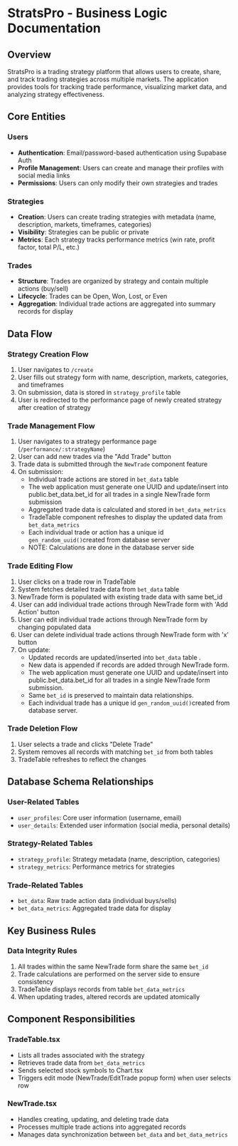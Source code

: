 # StratsPro - Business Logic Documentation

## Overview

StratsPro is a trading strategy platform that allows users to create, share, and track trading strategies across multiple markets. The application provides tools for tracking trade performance, visualizing market data, and analyzing strategy effectiveness.

## Core Entities

### Users
- **Authentication**: Email/password-based authentication using Supabase Auth
- **Profile Management**: Users can create and manage their profiles with social media links
- **Permissions**: Users can only modify their own strategies and trades

### Strategies
- **Creation**: Users can create trading strategies with metadata (name, description, markets, timeframes, categories)
- **Visibility**: Strategies can be public or private
- **Metrics**: Each strategy tracks performance metrics (win rate, profit factor, total P/L, etc.)

### Trades
- **Structure**: Trades are organized by strategy and contain multiple actions (buy/sell)
- **Lifecycle**: Trades can be Open, Won, Lost, or Even
- **Aggregation**: Individual trade actions are aggregated into summary records for display

## Data Flow

### Strategy Creation Flow
1. User navigates to `/create`
2. User fills out strategy form with name, description, markets, categories, and timeframes
3. On submission, data is stored in `strategy_profile` table
4. User is redirected to the performance page of newly created strategy after creation of strategy

### Trade Management Flow
1. User navigates to a strategy performance page (`/performance/:strategyName`)
2. User can add new trades via the "Add Trade" button
3. Trade data is submitted through the `NewTrade` component feature
4. On submission:
   - Individual trade actions are stored in `bet_data` table
   - The web application must generate one UUID and update/insert into public.bet_data.bet_id for all trades in a single NewTrade form submission
   - Aggregated trade data is calculated and stored in `bet_data_metrics`
   - TradeTable component refreshes to display the updated data from `bet_data_metrics`
   - Each individual trade or action has a unique id `gen_random_uuid()`created from database server
   - NOTE: Calculations are done in the database server side

### Trade Editing Flow
1. User clicks on a trade row in TradeTable
2. System fetches detailed trade data from `bet_data` table
3. NewTrade form is populated with existing trade data with same bet_id
4. User can add individual trade actions through NewTrade form with 'Add Action' button
5. User can edit individual trade actions through NewTrade form by changing populated data
6. User can delete individual trade actions through NewTrade form with 'x' button
7. On update:
   - Updated records are updated/inserted into `bet_data` table .
   - New data is appended if records are added through NewTrade form.
   - The web application must generate one UUID and update/insert into public.bet_data.bet_id for all trades in a single NewTrade form submission.
   - Same `bet_id` is preserved to maintain data relationships.
   - Each individual trade has a unique id `gen_random_uuid()`created from database server.

### Trade Deletion Flow
1. User selects a trade and clicks "Delete Trade"
2. System removes all records with matching `bet_id` from both tables
3. TradeTable refreshes to reflect the changes

## Database Schema Relationships

### User-Related Tables
- `user_profiles`: Core user information (username, email)
- `user_details`: Extended user information (social media, personal details)

### Strategy-Related Tables
- `strategy_profile`: Strategy metadata (name, description, categories)
- `strategy_metrics`: Performance metrics for strategies

### Trade-Related Tables
- `bet_data`: Raw trade action data (individual buys/sells)
- `bet_data_metrics`: Aggregated trade data for display

## Key Business Rules

### Data Integrity Rules
1. All trades within the same NewTrade form share the same `bet_id`
2. Trade calculations are performed on the server side to ensure consistency
3. TradeTable displays records from table `bet_data_metrics`
4. When updating trades, altered records are updated atomically
## Component Responsibilities

### TradeTable.tsx
- Lists all trades associated with the strategy
- Retrieves trade data from `bet_data_metrics`
- Sends selected stock symbols to Chart.tsx
- Triggers edit mode (NewTrade/EditTrade popup form) when user selects row
### NewTrade.tsx
- Handles creating, updating, and deleting trade data
- Processes multiple trade actions into aggregated records
- Manages data synchronization between `bet_data` and `bet_data_metrics`
